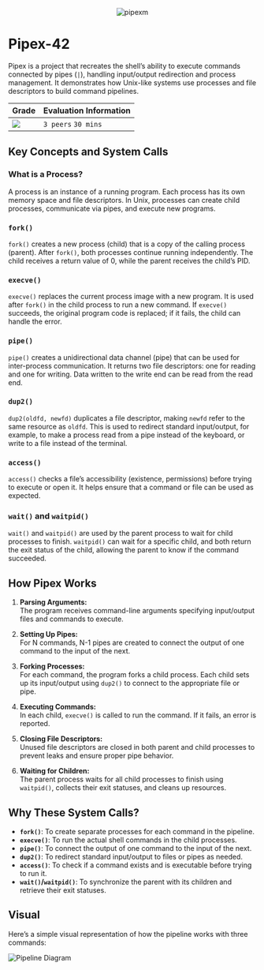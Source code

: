 <div align="center">

![pipexm](https://github.com/user-attachments/assets/6ac48d02-1374-4a69-92c0-ada8e9cd82d4)

</div>

# Pipex-42

Pipex is a project that recreates the shell’s ability to execute commands connected by pipes (`|`), handling input/output redirection and process management. It demonstrates how Unix-like systems use processes and file descriptors to build command pipelines.

<div align="center">

| Grade | Evaluation Information |
| :---- | :--------------------- |
| <img src="https://img.shields.io/badge/125%20%2F%20100%20%E2%98%85-success"/> | `3 peers` `30 mins` |

</div>

## Key Concepts and System Calls

### What is a Process?

A process is an instance of a running program. Each process has its own memory space and file descriptors. In Unix, processes can create child processes, communicate via pipes, and execute new programs.

### `fork()`

`fork()` creates a new process (child) that is a copy of the calling process (parent). After `fork()`, both processes continue running independently. The child receives a return value of 0, while the parent receives the child’s PID.

### `execve()`

`execve()` replaces the current process image with a new program. It is used after `fork()` in the child process to run a new command. If `execve()` succeeds, the original program code is replaced; if it fails, the child can handle the error.

### `pipe()`

`pipe()` creates a unidirectional data channel (pipe) that can be used for inter-process communication. It returns two file descriptors: one for reading and one for writing. Data written to the write end can be read from the read end.

### `dup2()`

`dup2(oldfd, newfd)` duplicates a file descriptor, making `newfd` refer to the same resource as `oldfd`. This is used to redirect standard input/output, for example, to make a process read from a pipe instead of the keyboard, or write to a file instead of the terminal.

### `access()`

`access()` checks a file’s accessibility (existence, permissions) before trying to execute or open it. It helps ensure that a command or file can be used as expected.

### `wait()` and `waitpid()`

`wait()` and `waitpid()` are used by the parent process to wait for child processes to finish. `waitpid()` can wait for a specific child, and both return the exit status of the child, allowing the parent to know if the command succeeded.

## How Pipex Works

1. **Parsing Arguments:**  
   The program receives command-line arguments specifying input/output files and commands to execute.

2. **Setting Up Pipes:**  
   For N commands, N-1 pipes are created to connect the output of one command to the input of the next.

3. **Forking Processes:**  
   For each command, the program forks a child process. Each child sets up its input/output using `dup2()` to connect to the appropriate file or pipe.

4. **Executing Commands:**  
   In each child, `execve()` is called to run the command. If it fails, an error is reported.

5. **Closing File Descriptors:**  
   Unused file descriptors are closed in both parent and child processes to prevent leaks and ensure proper pipe behavior.

6. **Waiting for Children:**  
   The parent process waits for all child processes to finish using `waitpid()`, collects their exit statuses, and cleans up resources.

## Why These System Calls?

- **`fork()`**: To create separate processes for each command in the pipeline.
- **`execve()`**: To run the actual shell commands in the child processes.
- **`pipe()`**: To connect the output of one command to the input of the next.
- **`dup2()`**: To redirect standard input/output to files or pipes as needed.
- **`access()`**: To check if a command exists and is executable before trying to run it.
- **`wait()`/`waitpid()`**: To synchronize the parent with its children and retrieve their exit statuses.

## Visual

Here’s a simple visual representation of how the pipeline works with three commands:

![Pipeline Diagram](https://github.com/user-attachments/assets/7934e00e-13a6-48c8-97f3-04e3dd96d790)

